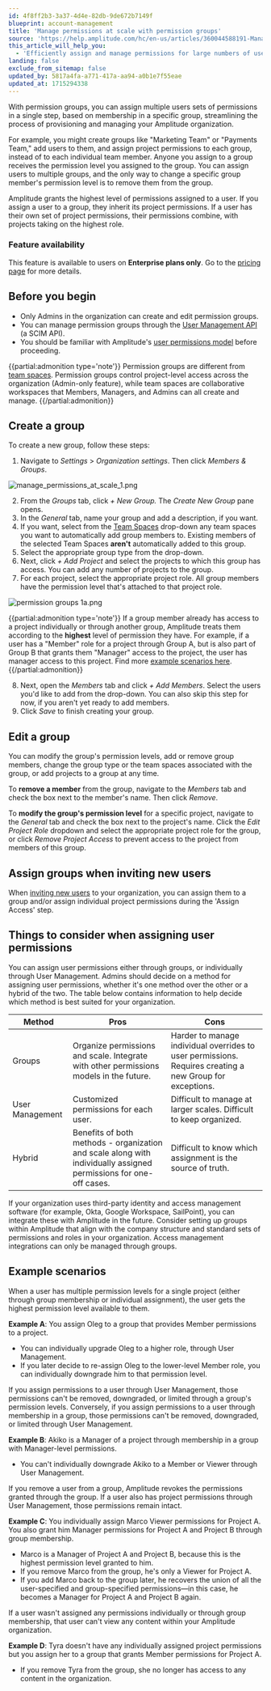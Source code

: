 ```yaml
---
id: 4f8ff2b3-3a37-4d4e-82db-9de672b7149f
blueprint: account-management
title: 'Manage permissions at scale with permission groups'
source: 'https://help.amplitude.com/hc/en-us/articles/360044588191-Manage-permissions-at-scale-with-permission-groups'
this_article_will_help_you:
  - 'Efficiently assign and manage permissions for large numbers of users'
landing: false
exclude_from_sitemap: false
updated_by: 5817a4fa-a771-417a-aa94-a0b1e7f55eae
updated_at: 1715294338
---
```

With permission groups, you can assign multiple users sets of permissions in a single step, based on membership in a specific group, streamlining the process of provisioning and managing your Amplitude organization. 

For example, you might create groups like "Marketing Team" or "Payments Team," add users to them, and assign project permissions to each group, instead of to each individual team member. Anyone you assign to a group receives the permission level you assigned to the group. You can assign users to multiple groups, and the only way to change a specific group member's permission level is to remove them from the group.

Amplitude grants the highest level of permissions assigned to a user. If you assign a user to a group, they inherit its project permissions. If a user has their own set of project permissions, their permissions combine, with projects taking on the highest role.

### Feature availability

This feature is available to users on **Enterprise plans only**. Go to the [pricing page](https://amplitude.com/pricing) for more details.

## Before you begin

* Only Admins in the organization can create and edit permission groups.
* You can manage permission groups through the [User Management API](/docs/admin/account-management/scim-provision) (a SCIM API).
* You should be familiar with Amplitude's [user permissions model](/docs/admin/account-management/user-roles-permissions) before proceeding.

{{partial:admonition type='note'}}
Permission groups are different from [team spaces](/docs/analytics/collaborate-with-spaces). Permission groups control project-level access across the organization (Admin-only feature), while team spaces are collaborative workspaces that Members, Managers, and Admins can all create and manage.
{{/partial:admonition}}

## Create a group

To create a new group, follow these steps:

1. Navigate to *Settings* > *Organization settings*. Then click *Members & Groups*.

![manage_permissions_at_scale_1.png](/docs/output/img/account-management/manage-permissions-at-scale-1-png.png)

2. From the *Groups* tab, click *+ New Group.* The *Create New Group* pane opens.
3. In the *General* tab, name your group and add a description, if you want.
4. If you want, select from the [Team Spaces](/docs/analytics/collaborate-with-spaces) drop-down any team spaces you want to automatically add group members to. Existing members of the selected Team Spaces **aren't** automatically added to this group.
5. Select the appropriate group type from the drop-down.
6. Next, click *+ Add Project* and select the projects to which this group has access. You can add any number of projects to the group.
7. For each project, select the appropriate project role. All group members have the permission level that's attached to that project role.

![permission groups 1a.png](/docs/output/img/account-management/permission-groups-1a-png.png)

{{partial:admonition type='note'}}
 If a group member already has access to a project individually or through another group, Amplitude treats them according to the **highest** level of permission they have. For example, if a user has a "Member" role for a project through Group A, but is also part of Group B that grants them "Manager" access to the project, the user has manager access to this project. Find more [example scenarios here](#Example-Scenarios).
{{/partial:admonition}}

8. Next, open the *Members* tab and click *+ Add Members*. Select the users you'd like to add from the drop-down. You can also skip this step for now, if you aren't yet ready to add members.
9. Click *Save* to finish creating your group.

## Edit a group

You can modify the group's permission levels, add or remove group members, change the group type or the team spaces associated with the group, or add projects to a group at any time.

To **remove a member** from the group, navigate to the *Members* tab and check the box next to the member's name. Then click *Remove*.

To **modify the group's permission level** for a specific project, navigate to the *General* tab and check the box next to the project's name. Click the *Edit Project Role* dropdown and select the appropriate project role for the group, or click *Remove Project Access* to prevent access to the project from members of this group.

## Assign groups when inviting new users

When [inviting new users](/docs/admin/account-management/manage-users) to your organization, you can assign them to a group and/or assign individual project permissions during the 'Assign Access' step.

## Things to consider when assigning user permissions

You can assign user permissions either through groups, or individually through User Management. Admins should decide on a method for assigning user permissions, whether it's one method over the other or a hybrid of the two. The table below contains information to help decide which method is best suited for your organization. 

| **Method** | **Pros** | **Cons** |
| --- | --- | --- |
| Groups | Organize permissions and scale. Integrate with other permissions models in the future.  | Harder to manage individual overrides to user permissions. Requires creating a new Group for exceptions. |
| User Management | Customized permissions for each user. | Difficult to manage at larger scales. Difficult to keep organized.  |
| Hybrid | Benefits of both methods - organization and scale along with individually assigned permissions for one-off cases. | Difficult to know which assignment is the source of truth.  |

If your organization uses third-party identity and access management software (for example, Okta, Google Workspace, SailPoint), you can integrate these with Amplitude in the future. Consider setting up groups within Amplitude that align with the company structure and standard sets of permissions and roles in your organization. Access management integrations can only be managed through groups. 

## Example scenarios

When a user has multiple permission levels for a single project (either through group membership or individual assignment), the user gets the highest permission level available to them. 

**Example A**: You assign Oleg to a group that provides Member permissions to a project.

* You can individually upgrade Oleg to a higher role, through User Management.
* If you later decide to re-assign Oleg to the lower-level Member role, you can individually downgrade him to that permission level.

If you assign permissions to a user through User Management, those permissions can't be removed, downgraded, or limited through a group's permission levels. Conversely, if you assign permissions to a user through membership in a group, those permissions can't be removed, downgraded, or limited through User Management.

**Example B**: Akiko is a Manager of a project through membership in a group with Manager-level permissions.

* You can't individually downgrade Akiko to a Member or Viewer through User Management.

If you remove a user from a group, Amplitude revokes the permissions granted through the group. If a user also has project permissions through User Management, those permissions remain intact. 

**Example C**: You individually assign Marco Viewer permissions for Project A. You also grant him Manager permissions for Project A and Project B through group membership.

* Marco is a Manager of Project A and Project B, because this is the highest permission level granted to him.
* If you remove Marco from the group, he's only a Viewer for Project A.
* If you add Marco back to the group later, he recovers the union of all the user-specified and group-specified permissions—in this case, he becomes a Manager for Project A and Project B again.

If a user wasn't assigned any permissions individually or through group membership, that user can't view any content within your Amplitude organization.

**Example D**: Tyra doesn't have any individually assigned project permissions but you assign her to a group that grants Member permissions for Project A.

* If you remove Tyra from the group, she no longer has access to any content in the organization.